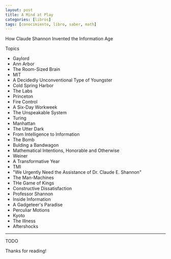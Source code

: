```yaml
---
layout: post
title: A Mind at Play
categories: [libros]
tags: [conocimiento, libro, saber, math]
---
```


<!--Resumen-->

How Claude Shannon Invented the Information Age

Topics 

- Gaylord
- Ann Arbor
- The Room-Sized Brain
- MIT
- A Decidedly Unconventional Type of Youngster
- Cold Spring Harbor
- The Labs
- Princeton
- Fire Control
- A Six-Day Workweek
- The Unspeakable System
- Turing
- Manhattan
- The Utter Dark
- From Intelligence to Information
- The Bomb
- Bulding a Bandwagon
- Mathematical Intentions, Honorable and Otherwise
- Weiner
- A Transformative Year
- TMI
- "We Urgently Need the Assistance of Dr. Claude E. Shannon"
- The Man-Machines
- THe Game of Kings
- Constructive Dissatisfaction
- Professor Shannon
- Inside Information
- A Gadgeteer's Paradise
- Perculiar Motions
- Kyoto
- The Illness
- Aftershocks

---

<!--more-->
TODO
  
Thanks for reading!